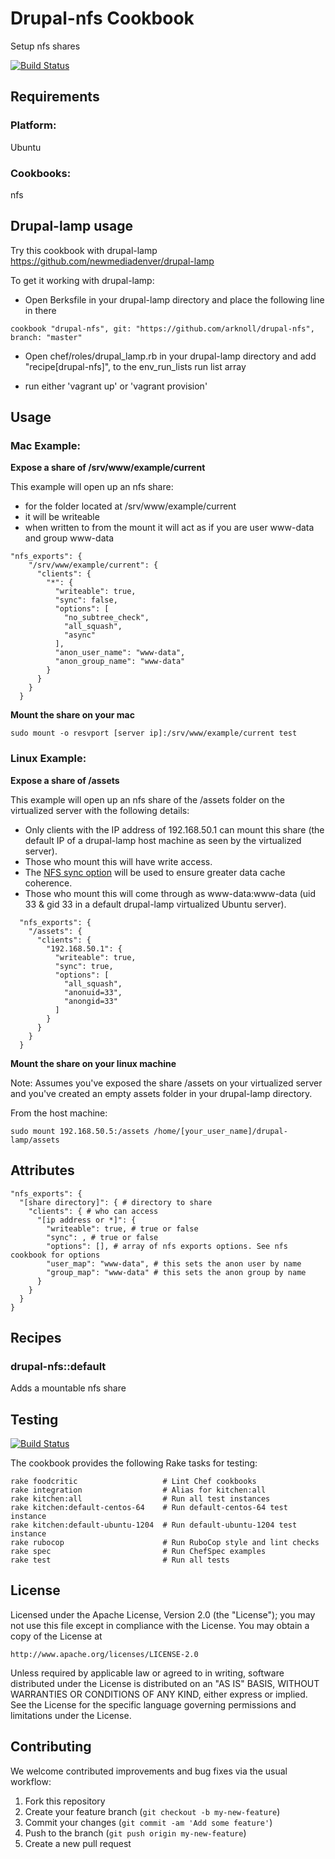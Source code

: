Drupal-nfs Cookbook
=================

Setup nfs shares

[![Build Status](https://travis-ci.org/arknoll/drupal-nfs.png?branch=master)](https://travis-ci.org/arknoll/drupal-nfs)

Requirements
------------

### Platform:

Ubuntu

### Cookbooks:

nfs

Drupal-lamp usage
-----------------
Try this cookbook with drupal-lamp https://github.com/newmediadenver/drupal-lamp

To get it working with drupal-lamp:
* Open Berksfile in your drupal-lamp directory and place the following line in there
````
cookbook "drupal-nfs", git: "https://github.com/arknoll/drupal-nfs", branch: "master"
````
* Open chef/roles/drupal_lamp.rb in your drupal-lamp directory and add "recipe[drupal-nfs]", to the env_run_lists run list array

* run either 'vagrant up' or 'vagrant provision'

Usage
-----
### Mac Example:

**Expose a share of /srv/www/example/current**

This example will open up an nfs share:
* for the folder located at /srv/www/example/current
* it will be writeable
* when written to from the mount it will act as if you are user www-data and group www-data

````
"nfs_exports": {
    "/srv/www/example/current": {
      "clients": {
        "*": {
          "writeable": true,
          "sync": false,
          "options": [
            "no_subtree_check",
            "all_squash",
            "async"
          ],
          "anon_user_name": "www-data",
          "anon_group_name": "www-data"
        }
      }
    }
  }
````

**Mount the share on your mac**
````
sudo mount -o resvport [server ip]:/srv/www/example/current test
````


### Linux Example:

**Expose a share of /assets**

This example will open up an nfs share of the /assets folder on the virtualized server with the following details:

* Only clients with the IP address of 192.168.50.1 can mount this share (the default IP of a drupal-lamp host machine as seen by the virtualized server).
* Those who mount this will have write access.
* The [NFS sync option][1] will be used to ensure greater data cache coherence.
* Those who mount this will come through as www-data:www-data (uid 33 & gid 33 in a default drupal-lamp virtualized Ubuntu server).


````
  "nfs_exports": {
    "/assets": {
      "clients": {
        "192.168.50.1": {
          "writeable": true,
          "sync": true,
          "options": [
            "all_squash",
            "anonuid=33",
            "anongid=33"
          ]
        }
      }
    }
  }
````


**Mount the share on your linux machine**

Note:  Assumes you've exposed the share /assets on your virtualized server and you've created an empty assets folder in your drupal-lamp directory.

From the host machine:

````
sudo mount 192.168.50.5:/assets /home/[your_user_name]/drupal-lamp/assets
````


Attributes
----------

````
"nfs_exports": {
  "[share directory]": { # directory to share
    "clients": { # who can access
      "[ip address or *]": {
        "writeable": true, # true or false
        "sync": , # true or false
        "options": [], # array of nfs exports options. See nfs cookbook for options
        "user_map": "www-data", # this sets the anon user by name
        "group_map": "www-data" # this sets the anon group by name
      }
    }
  }
}
````
Recipes
-------

### drupal-nfs::default

Adds a mountable nfs share

Testing
-------

[![Build Status](https://travis-ci.org/arknoll/drupal-nfs.png?branch=master)](https://travis-ci.org/arknoll/drupal-nfs)

The cookbook provides the following Rake tasks for testing:

    rake foodcritic                   # Lint Chef cookbooks
    rake integration                  # Alias for kitchen:all
    rake kitchen:all                  # Run all test instances
    rake kitchen:default-centos-64    # Run default-centos-64 test instance
    rake kitchen:default-ubuntu-1204  # Run default-ubuntu-1204 test instance
    rake rubocop                      # Run RuboCop style and lint checks
    rake spec                         # Run ChefSpec examples
    rake test                         # Run all tests

License
-------

Licensed under the Apache License, Version 2.0 (the "License");
you may not use this file except in compliance with the License.
You may obtain a copy of the License at

    http://www.apache.org/licenses/LICENSE-2.0

Unless required by applicable law or agreed to in writing, software
distributed under the License is distributed on an "AS IS" BASIS,
WITHOUT WARRANTIES OR CONDITIONS OF ANY KIND, either express or implied.
See the License for the specific language governing permissions and
limitations under the License.

Contributing
------------

We welcome contributed improvements and bug fixes via the usual workflow:

1. Fork this repository
2. Create your feature branch (`git checkout -b my-new-feature`)
3. Commit your changes (`git commit -am 'Add some feature'`)
4. Push to the branch (`git push origin my-new-feature`)
5. Create a new pull request


  [1]: http://linux.die.net/man/5/nfs
